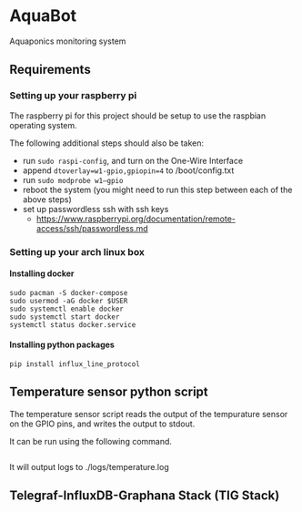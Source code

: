 # AquaBot
Aquaponics monitoring system

## Requirements

### Setting up your raspberry pi

The raspberry pi for this project should be setup to use the raspbian operating system.

The following additional steps should also be taken:
- run `sudo raspi-config`, and turn on the One-Wire Interface
- append `dtoverlay=w1-gpio,gpiopin=4` to /boot/config.txt
- run `sudo modprobe w1–gpio`
- reboot the system (you might need to run this step between each of the above steps)
- set up passwordless ssh with ssh keys
    - https://www.raspberrypi.org/documentation/remote-access/ssh/passwordless.md
### Setting up your arch linux box

#### Installing docker

```sudo pacman -S docker
sudo pacman -S docker-compose
sudo usermod -aG docker $USER
sudo systemctl enable docker
sudo systemctl start docker
systemctl status docker.service
```

#### Installing python packages

`pip install influx_line_protocol`

## Temperature sensor python script

The temperature sensor script reads the output of the tempurature sensor on the GPIO pins, and writes the output to stdout.

It can be run using the following command.
```./temp-sensor.py
```

It will output logs to ./logs/temperature.log

## Telegraf-InfluxDB-Graphana Stack (TIG Stack)
